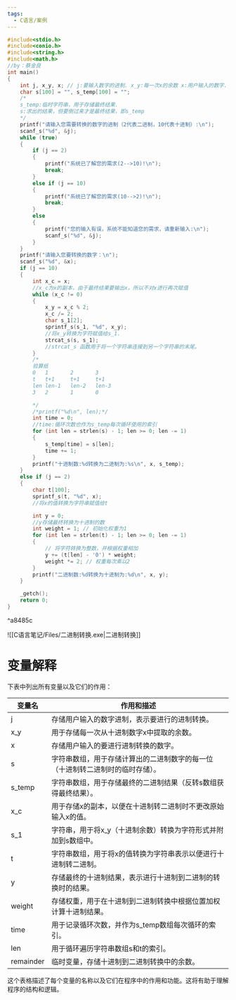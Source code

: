 ```yaml
---
tags:
  - C语言/案例
---
```

```C
#include<stdio.h>
#include<conio.h>
#include<string.h>
#include<math.h>
//by：蔡金良
int main()
{
	int j, x_y, x; // j:要输入数字的进制. x_y:每一次x的余数 x:用户输入的数字.
	char s[100] = "", s_temp[100] = "";
	/*
	s_temp:临时字符串，用于存储最终结果.
	s:求出的结果，但要倒过来才是最终结果，即s_temp
	*/
	printf("请输入您需要转换的数字的进制（2代表二进制，10代表十进制）:\n");
	scanf_s("%d", &j);
	while (true)
	{
		if (j == 2)
		{
			printf("系统已了解您的需求(2-->10)!\n");
			break;
		}
		else if (j == 10)
		{
			printf("系统已了解您的需求(10-->2)!\n");
			break;
		}
		else
		{
			printf("您的输入有误，系统不能知道您的需求，请重新输入:\n");
			scanf_s("%d", &j);
		}
	}
	printf("请输入您要转换的数字：\n");
	scanf_s("%d", &x);
	if (j == 10)
	{
		int x_c = x;
		//x_c为x的副本，由于最终结果要输出x，所以不对x进行再次赋值
		while (x_c != 0)
		{
			x_y = x_c % 2;
			x_c /= 2;
			char s_1[2];
			sprintf_s(s_1, "%d", x_y);
			//将x_y转换为字符赋值给s_1.
			strcat_s(s, s_1);
			//strcat_s 函数用于将一个字符串连接到另一个字符串的末尾。
		}
		/*
		验算纸
		0	1		2		3
		t	t+1		t+1		t+1
		len	len-1	len-2	len-3
		3	2		1		0

		*/
		/*printf("%d\n", len);*/
		int time = 0;
		//time:循环次数也作为s_temp每次循环使用的索引
		for (int len = strlen(s) - 1; len >= 0; len -= 1)
		{
			s_temp[time] = s[len];
			time += 1;
		}
		printf("十进制数:%d转换为二进制为:%s\n", x, s_temp);
	}
	else if (j == 2)
	{
		char t[100];
		sprintf_s(t, "%d", x);
		//将x的值转换为字符串赋值给t

		int y = 0;
		//y存储最终转换为十进制的数
		int weight = 1; // 初始化权重为1
		for (int len = strlen(t) - 1; len >= 0; len -= 1)
		{
			// 将字符转换为整数，并根据权重相加
			y += (t[len] - '0') * weight;
			weight *= 2; // 权重每次乘以2
		}
		printf("二进制数:%d转换为十进制为:%d\n", x, y);
	}

	_getch();
	return 0;
}

```

^a8485c

![[C语言笔记/Files/二进制转换.exe|二进制转换]]

# 变量解释
下表中列出所有变量以及它们的作用：

| 变量名          | 作用和描述                                                                                   |
|------------------|-----------------------------------------------------------------------------------------------|
| j                | 存储用户输入的数字进制，表示要进行的进制转换。                                             |
| x_y              | 用于存储每一次从十进制数字x中提取的余数。                                                |
| x                | 存储用户输入的要进行进制转换的数字。                                                      |
| s                | 字符串数组，用于存储计算出的二进制数字的每一位（十进制转二进制时的临时存储）。        |
| s_temp           | 字符串数组，用于存储最终的二进制结果（反转s数组获得最终结果）。                           |
| x_c              | 用于存储x的副本，以便在十进制转二进制时不更改原始输入x的值。                                |
| s_1              | 字符串，用于将x_y（十进制余数）转换为字符形式并附加到s数组中。                              |
| t                | 字符串数组，用于将x的值转换为字符串表示以便进行十进制转二进制。                             |
| y                | 存储最终的十进制结果，表示进行十进制到二进制的转换时的结果。                                |
| weight           | 存储权重，用于在十进制到二进制转换中根据位置加权计算十进制结果。                            |
| time             | 用于记录循环次数，并作为s_temp数组每次循环的索引。                                            |
| len              | 用于循环遍历字符串数组s和t的索引。                                                         |
| remainder         | 临时变量，存储十进制到二进制转换中的余数。                                                 |

这个表格描述了每个变量的名称以及它们在程序中的作用和功能。这将有助于理解程序的结构和逻辑。



